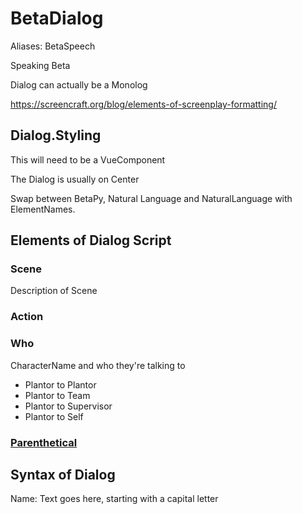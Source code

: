 # BetaDialog

Aliases: BetaSpeech

Speaking Beta

Dialog can actually be a Monolog

<https://screencraft.org/blog/elements-of-screenplay-formatting/>

## Dialog.Styling

This will need to be a VueComponent

The Dialog is usually on Center

Swap between BetaPy, Natural Language and NaturalLanguage with ElementNames.

## Elements of Dialog Script

### Scene

Description of Scene

### Action

### Who

CharacterName and who they're talking to

- Plantor to Plantor
- Plantor to Team
- Plantor to Supervisor
- Plantor to Self

### [Parenthetical](https://www.movieoutline.com/articles/10-rules-for-using-parentheticals-in-your-screenplay.html)

## Syntax of Dialog

Name: Text goes here, starting with a capital letter